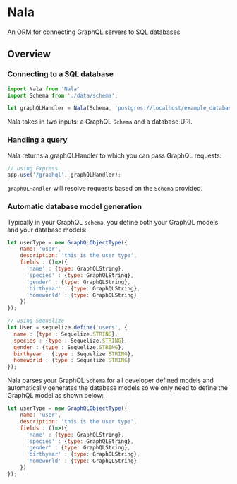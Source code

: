 # Nala
An ORM for connecting GraphQL servers to SQL databases

## Overview
### Connecting to a SQL database
```javascript
import Nala from 'Nala'
import Schema from './data/schema';

let graphQLHandler = Nala(Schema, 'postgres://localhost/example_database');
```
Nala takes in two inputs: a GraphQL `Schema` and a database URI.

### Handling a query
Nala returns a graphQLHandler to which you can pass GraphQL requests:
```javascript
// using Express
app.use('/graphql', graphQLHandler);
```
`graphQLHandler` will resolve requests based on the `Schema` provided.

### Automatic database model generation
Typically in your GraphQL `schema`, you define both your GraphQL models and your database models:

```javascript
let userType = new GraphQLObjectType({
    name: 'user',
    description: 'this is the user type',
    fields : ()=>({
      'name' : {type: GraphQLString},
      'species' : {type: GraphQLString},
      'gender' : {type: GraphQLString},
      'birthyear' : {type: GraphQLString},
      'homeworld' : {type: GraphQLString}
    })
});

// using Sequelize
let User = sequelize.define('users', {
  name : {type : Sequelize.STRING},
  species : {type : Sequelize.STRING},
  gender : {type : Sequelize.STRING},
  birthyear : {type : Sequelize.STRING},
  homeworld : {type : Sequelize.STRING}
});
```
Nala parses your GraphQL `Schema` for all developer defined models and automatically generates the database models so we only need to define the GraphQL model as shown below:
```javascript
let userType = new GraphQLObjectType({
    name: 'user',
    description: 'this is the user type',
    fields : ()=>({
      'name' : {type: GraphQLString},
      'species' : {type: GraphQLString},
      'gender' : {type: GraphQLString},
      'birthyear' : {type: GraphQLString},
      'homeworld' : {type: GraphQLString}
    })
});
```
